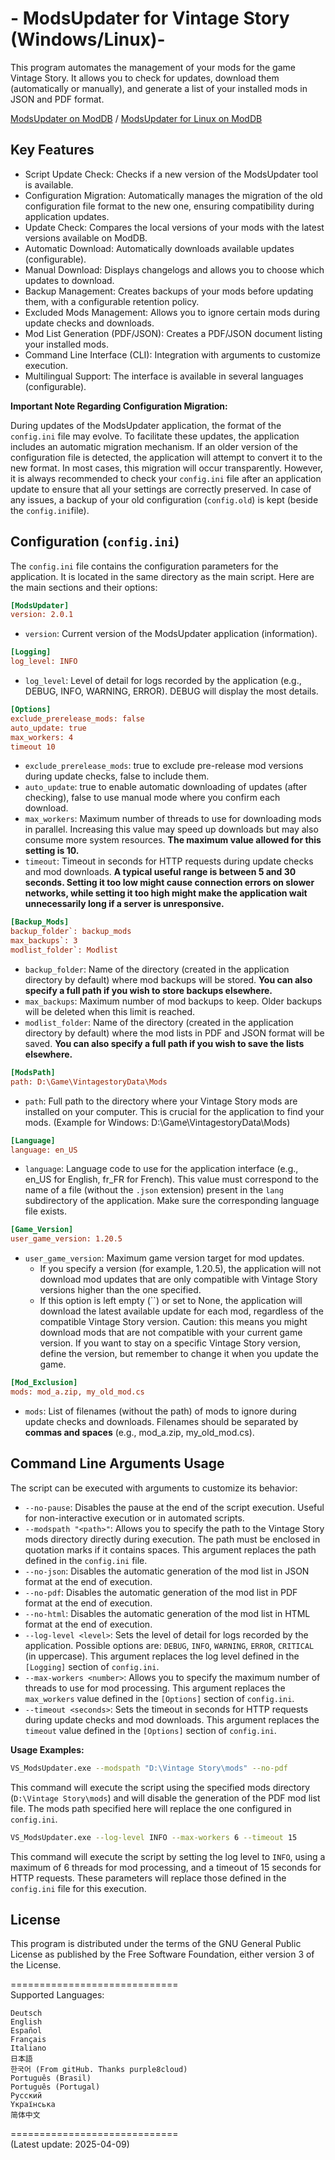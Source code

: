 
# - ModsUpdater for Vintage Story (Windows/Linux)-

This program automates the management of your mods for the game Vintage Story. It allows you to check for updates, download them (automatically or manually), and generate a list of your installed mods in JSON and PDF format.

[ModsUpdater on ModDB](https://mods.vintagestory.at/modsupdater) / [ModsUpdater for Linux on ModDB](https://mods.vintagestory.at/modsupdaterforlinux)

## Key Features

- Script Update Check: Checks if a new version of the ModsUpdater tool is available.
- Configuration Migration: Automatically manages the migration of the old configuration file format to the new one, ensuring compatibility during application updates.
- Update Check: Compares the local versions of your mods with the latest versions available on ModDB.
- Automatic Download: Automatically downloads available updates (configurable).
- Manual Download: Displays changelogs and allows you to choose which updates to download.
- Backup Management: Creates backups of your mods before updating them, with a configurable retention policy.
- Excluded Mods Management: Allows you to ignore certain mods during update checks and downloads.
- Mod List Generation (PDF/JSON): Creates a PDF/JSON document listing your installed mods.
- Command Line Interface (CLI): Integration with arguments to customize execution.
- Multilingual Support: The interface is available in several languages (configurable).

**Important Note Regarding Configuration Migration:**

During updates of the ModsUpdater application, the format of the `config.ini` file may evolve. To facilitate these updates, the application includes an automatic migration mechanism. If an older version of the configuration file is detected, the application will attempt to convert it to the new format. In most cases, this migration will occur transparently. However, it is always recommended to check your `config.ini` file after an application update to ensure that all your settings are correctly preserved. In case of any issues, a backup of your old configuration (`config.old`) is kept (beside the `config.ini`file).

## Configuration (`config.ini`)

The `config.ini` file contains the configuration parameters for the application. It is located in the same directory as the main script. Here are the main sections and their options:

```ini
[ModsUpdater]
version: 2.0.1
```
* `version`: Current version of the ModsUpdater application (information).

```ini
[Logging]
log_level: INFO
```
* `log_level`: Level of detail for logs recorded by the application (e.g., DEBUG, INFO, WARNING, ERROR). DEBUG will display the most details.

```ini
[Options]
exclude_prerelease_mods: false
auto_update: true
max_workers: 4
timeout 10
```
* `exclude_prerelease_mods`: true to exclude pre-release mod versions during update checks, false to include them.
* `auto_update`: true to enable automatic downloading of updates (after checking), false to use manual mode where you confirm each download.
* `max_workers`: Maximum number of threads to use for downloading mods in parallel. Increasing this value may speed up downloads but may also consume more system resources. **The maximum value allowed for this setting is 10.**
* `timeout`: Timeout in seconds for HTTP requests during update checks and mod downloads. **A typical useful range is between 5 and 30 seconds. Setting it too low might cause connection errors on slower networks, while setting it too high might make the application wait unnecessarily long if a server is unresponsive.**

```ini
[Backup_Mods]
backup_folder`: backup_mods
max_backups`: 3
modlist_folder`: Modlist
```
* `backup_folder`: Name of the directory (created in the application directory by default) where mod backups will be stored. **You can also specify a full path if you wish to store backups elsewhere.**
* `max_backups`: Maximum number of mod backups to keep. Older backups will be deleted when this limit is reached.
* `modlist_folder`: Name of the directory (created in the application directory by default) where the mod lists in PDF and JSON format will be saved. **You can also specify a full path if you wish to save the lists elsewhere.**

```ini
[ModsPath]
path: D:\Game\VintagestoryData\Mods
```
* `path`: Full path to the directory where your Vintage Story mods are installed on your computer. This is crucial for the application to find your mods. (Example for Windows: D:\Game\VintagestoryData\Mods)

```ini
[Language]
language: en_US
```
* `language`: Language code to use for the application interface (e.g., en_US for English, fr_FR for French). This value must correspond to the name of a file (without the `.json` extension) present in the `lang` subdirectory of the application. Make sure the corresponding language file exists.

```ini
[Game_Version]
user_game_version: 1.20.5
```    
* `user_game_version`:    Maximum game version target for mod updates.
  * If you specify a version (for example, 1.20.5), the application will not download mod updates that are only compatible with Vintage Story versions higher than the one specified.
  * If this option is left empty (``) or set to None, the application will download the latest available update for each mod, regardless of the compatible Vintage Story version. Caution: this means you might download mods that are not compatible with your current game version. If you want to stay on a specific Vintage Story version, define the version, but remember to change it when you update the game.

```ini
[Mod_Exclusion]
mods: mod_a.zip, my_old_mod.cs
```
* `mods`: List of filenames (without the path) of mods to ignore during update checks and downloads. Filenames should be separated by **commas and spaces** (e.g., mod_a.zip, my_old_mod.cs).


## Command Line Arguments Usage

The script can be executed with arguments to customize its behavior:

- `--no-pause`: Disables the pause at the end of the script execution. Useful for non-interactive execution or in automated scripts.
- `--modspath "<path>"`: Allows you to specify the path to the Vintage Story mods directory directly during execution. The path must be enclosed in quotation marks if it contains spaces. This argument replaces the path defined in the `config.ini` file.
- `--no-json`: Disables the automatic generation of the mod list in JSON format at the end of execution.
- `--no-pdf`: Disables the automatic generation of the mod list in PDF format at the end of execution.
- `--no-html`: Disables the automatic generation of the mod list in HTML format at the end of execution.
- `--log-level <level>`: Sets the level of detail for logs recorded by the application. Possible options are: `DEBUG`, `INFO`, `WARNING`, `ERROR`, `CRITICAL` (in uppercase). This argument replaces the log level defined in the `[Logging]` section of `config.ini`.
- `--max-workers <number>`: Allows you to specify the maximum number of threads to use for mod processing. This argument replaces the `max_workers` value defined in the `[Options]` section of `config.ini`.
- `--timeout <seconds>`: Sets the timeout in seconds for HTTP requests during update checks and mod downloads. This argument replaces the `timeout` value defined in the `[Options]` section of `config.ini`.

**Usage Examples:**

```bash
VS_ModsUpdater.exe --modspath "D:\Vintage Story\mods" --no-pdf
```
This command will execute the script using the specified mods directory (`D:\Vintage Story\mods`) and will disable the generation of the PDF mod list file. The mods path specified here will replace the one configured in `config.ini`.



```bash
VS_ModsUpdater.exe --log-level INFO --max-workers 6 --timeout 15
```
This command will execute the script by setting the log level to `INFO`, using a maximum of 6 threads for mod processing, and a timeout of 15 seconds for HTTP requests. These parameters will replace those defined in the `config.ini` file for this execution.


## License

This program is distributed under the terms of the GNU General Public License as published by the Free Software Foundation, either version 3 of the License.


    
=============================  
Supported Languages:

    Deutsch
    English
    Español
    Français
    Italiano
    日本語
    한국어 (From gitHub. Thanks purple8cloud)
    Português (Brasil)
    Português (Portugal)
    Русский
    Yкраїнська
    简体中文

=============================    
(Latest update: 2025-04-09)

